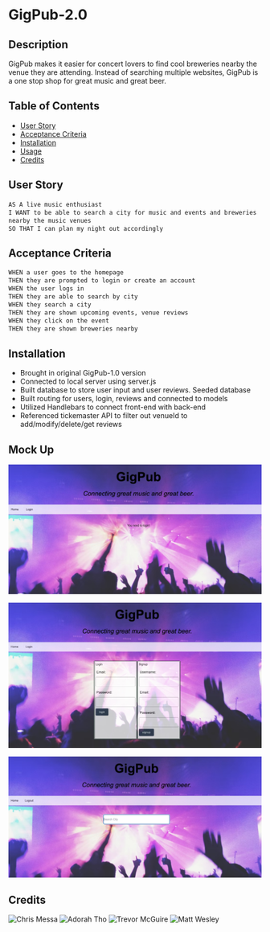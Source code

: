 # GigPub-2.0

## Description
GigPub makes it easier for concert lovers to find cool breweries nearby the venue they are attending.  Instead of searching multiple websites, GigPub is a one stop shop for great music and great beer.

## Table of Contents
- [User Story](#user-story)
- [Acceptance Criteria](#acceptance-criteria)
- [Installation](#installation)
- [Usage](#usage)
- [Credits](#credits)

## User Story

```
AS A live music enthusiast
I WANT to be able to search a city for music and events and breweries nearby the music venues
SO THAT I can plan my night out accordingly
```

## Acceptance Criteria

```
WHEN a user goes to the homepage
THEN they are prompted to login or create an account
WHEN the user logs in 
THEN they are able to search by city
WHEN they search a city
THEN they are shown upcoming events, venue reviews
WHEN they click on the event
THEN they are shown breweries nearby
```

## Installation
- Brought in original GigPub-1.0 version
- Connected to local server using server.js
- Built database to store user input and user reviews. Seeded database
- Built routing for users, login, reviews and connected to models
- Utilized Handlebars to connect front-end with back-end
- Referenced tickemaster API to filter out venueId to add/modify/delete/get reviews

## Mock Up

![GigPub Homepage](./public/images/gigpub-homepage.jpg)

![GigPub Login Page](./public/images/gigpub-login.jpg)

![GigPub User Search](./public/images/gigpub-user-search.jpg)

## Credits
![Chris Messa](https://github.com/Chris-Messa)
![Adorah Tho](https://github.com/thoak90codes)
![Trevor McGuire](https://github.com/Trevor-McGuire)
![Matt Wesley](https://github.com/mewesley1984)





